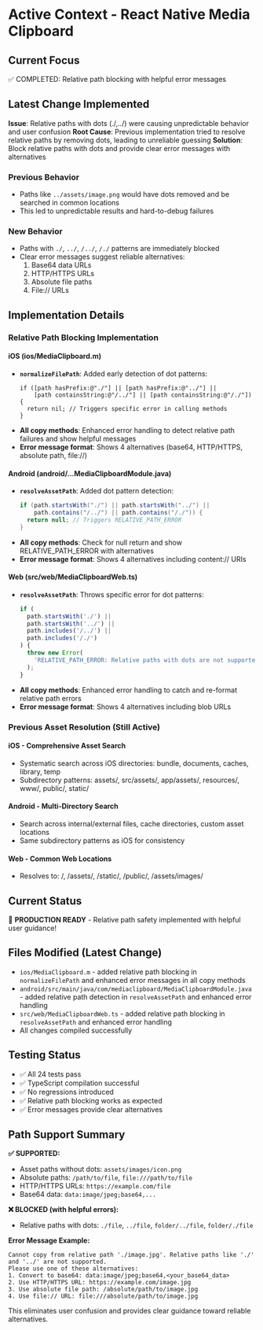 # Active Context - React Native Media Clipboard

## Current Focus

✅ COMPLETED: Relative path blocking with helpful error messages

## Latest Change Implemented

**Issue**: Relative paths with dots (./,../) were causing unpredictable behavior and user confusion
**Root Cause**: Previous implementation tried to resolve relative paths by removing dots, leading to unreliable guessing
**Solution**: Block relative paths with dots and provide clear error messages with alternatives

### Previous Behavior

- Paths like `../assets/image.png` would have dots removed and be searched in common locations
- This led to unpredictable results and hard-to-debug failures

### New Behavior

- Paths with `./`, `../`, `/../`, `/./` patterns are immediately blocked
- Clear error messages suggest reliable alternatives:
  1. Base64 data URLs
  2. HTTP/HTTPS URLs
  3. Absolute file paths
  4. File:// URLs

## Implementation Details

### Relative Path Blocking Implementation

#### iOS (ios/MediaClipboard.m)

- **`normalizeFilePath`**: Added early detection of dot patterns:
  ```objc
  if ([path hasPrefix:@"./"] || [path hasPrefix:@"../"] ||
      [path containsString:@"/../"] || [path containsString:@"/./"]) {
    return nil; // Triggers specific error in calling methods
  }
  ```
- **All copy methods**: Enhanced error handling to detect relative path failures and show helpful messages
- **Error message format**: Shows 4 alternatives (base64, HTTP/HTTPS, absolute path, file://)

#### Android (android/...MediaClipboardModule.java)

- **`resolveAssetPath`**: Added dot pattern detection:
  ```java
  if (path.startsWith("./") || path.startsWith("../") ||
      path.contains("/../") || path.contains("/./")) {
    return null; // Triggers RELATIVE_PATH_ERROR
  }
  ```
- **All copy methods**: Check for null return and show RELATIVE_PATH_ERROR with alternatives
- **Error message format**: Shows 4 alternatives including content:// URIs

#### Web (src/web/MediaClipboardWeb.ts)

- **`resolveAssetPath`**: Throws specific error for dot patterns:
  ```typescript
  if (
    path.startsWith('./') ||
    path.startsWith('../') ||
    path.includes('/../') ||
    path.includes('/./')
  ) {
    throw new Error(
      'RELATIVE_PATH_ERROR: Relative paths with dots are not supported',
    );
  }
  ```
- **All copy methods**: Enhanced error handling to catch and re-format relative path errors
- **Error message format**: Shows 4 alternatives including blob URLs

### Previous Asset Resolution (Still Active)

#### iOS - Comprehensive Asset Search

- Systematic search across iOS directories: bundle, documents, caches, library, temp
- Subdirectory patterns: assets/, src/assets/, app/assets/, resources/, www/, public/, static/

#### Android - Multi-Directory Search

- Search across internal/external files, cache directories, custom asset locations
- Same subdirectory patterns as iOS for consistency

#### Web - Common Web Locations

- Resolves to: /, /assets/, /static/, /public/, /assets/images/

## Current Status

🎉 **PRODUCTION READY** - Relative path safety implemented with helpful user guidance!

## Files Modified (Latest Change)

- `ios/MediaClipboard.m` - added relative path blocking in `normalizeFilePath` and enhanced error messages in all copy methods
- `android/src/main/java/com/mediaclipboard/MediaClipboardModule.java` - added relative path detection in `resolveAssetPath` and enhanced error handling
- `src/web/MediaClipboardWeb.ts` - added relative path blocking in `resolveAssetPath` and enhanced error handling
- All changes compiled successfully

## Testing Status

- ✅ All 24 tests pass
- ✅ TypeScript compilation successful
- ✅ No regressions introduced
- ✅ Relative path blocking works as expected
- ✅ Error messages provide clear alternatives

## Path Support Summary

**✅ SUPPORTED:**

- Asset paths without dots: `assets/images/icon.png`
- Absolute paths: `/path/to/file`, `file:///path/to/file`
- HTTP/HTTPS URLs: `https://example.com/file`
- Base64 data: `data:image/jpeg;base64,...`

**❌ BLOCKED (with helpful errors):**

- Relative paths with dots: `./file`, `../file`, `folder/../file`, `folder/./file`

**Error Message Example:**

```
Cannot copy from relative path './image.jpg'. Relative paths like './' and '../' are not supported.
Please use one of these alternatives:
1. Convert to base64: data:image/jpeg;base64,<your_base64_data>
2. Use HTTP/HTTPS URL: https://example.com/image.jpg
3. Use absolute file path: /absolute/path/to/image.jpg
4. Use file:// URL: file:///absolute/path/to/image.jpg
```

This eliminates user confusion and provides clear guidance toward reliable alternatives.
